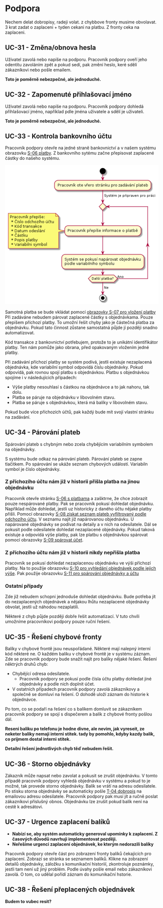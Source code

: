 # Podpora

Nechem delat dobropisy, radeji volat.
z chybbove fronty musime obvolavat.  3 krat zadat o zaplaceni + tyden cekani na platbu.
Z fronty ceka na zaplaceni.

## <a name="UC-31"></a>UC-31 - Změna/obnova hesla

Uživatel zavolá nebo napíše na podporu. Pracovník podpory oveří jeho odentitu zavoláním zpět a pokud sedí, pak změní heslo, keré sdělí zákazníkovi nebo pošle emailem.

**Toto je poměrně nebezpečné, ale jednoduché.** 

## <a name="UC-32"></a>UC-32 - Zapomenuté přihlašovací jméno

Uživatel zavolá nebo napíše na podporu. Pracovník podpory dohledá přihlašovací jméno, například pdle jména uživatele a sdělí je uživateli. 

**Toto je poměrně nebezpečné, ale jednoduché.** 

## <a name="UC-33"></a>UC-33 - Kontrola bankovního účtu

Pracovník podpory otevře na jedné straně bankovnictví a v našem systému obrazovku [S-06 platby](../screens/#S-06). Z bankovního sytému začne přepisovat zaplacené částky do našeho systému.

![Proces zpracování přijatých balíků](./diagrams/out/uc-33-activity.png "Proces zpracování přijatých balíků")

Samotná platba se bude vkládat pomocí [obrazovky S-07 pro vložení platby](../screens/#S-07)
Při zadáváne nebudem párovat zaplacené částky s objednávkama. Pouze přepíšem příchozí platby. To umožní řešit chyby jako je částečná platba za objednávku. Pokud tato činnost zůstane samostatná půjde jí později snadno automatizovat.

Kód transakce z bankovnictví potřebujem, protože to je unikátní identifikátor platby. Ten nám pomůže jako obrana, před opakovaným vložením jedné platby.

Při zadávání příchozí platby se systém podívá, jestli existuje nezaplacená objednávka, kde variabilní symbol odpovídá číslu objednávky. Pokud odpovídá, pak rovnou spojí platbu s objednávkou. Platbu s objednávkou spojíme i v následujícich případech:

* Výše platby nesouhlasí s částkou na objednávce a to jak nahoru, tak dolu.
* Platba se páruje na objednávku v libovolném stavu.
* Platba se páruje s objednávkou, která má balíky v libovolném stavu.

Pokud bude více příchozích účtů, pak každý bude mít svojí vlastní stránku na zadávání.

## <a name="UC-34"></a>UC-34 - Párování plateb
Spárování plateb s chybným nebo zcela chybějícím variabilním symbolem na objednávky.

S systému bude odkaz na párování plateb. Párování plateb se zapne tlačitkem. Po spárování se ukáže seznam chybových událostí. Variabiln symbol je číslo objednávky.

### Z příchozího účtu nám již v historii přišla platba na jinou objednávku
Pracovník otevře stránku [S-06 s platbama](../screens/#S-06) a zašktrne, že chce zobrazit pouze nespárované platby. Pak se pracovník pokusí dohledat objednávku. Například může dohledat, jestli uz historicky z daného účtu nějaké platby přišli. Pomocí obrazovky [S-08 získat seznam plateb vyfiltrovaný podle odchozího účtu](../screens/#S-08). V seznamu najít již napárovanou objednávku. U napárované objednávky se podívat na detaily a v nich na odesílatele. Dál se pokusit podle odesílatele dohledat nezaplacené objednávky. Pokud taková existuje a odpovídá výše platby, pak lze platbu s objednávkou spárovat pomocí obrazovky [S-09 spárovat účet](../screens/#S-09).

### Z příchozího účtu nám již v historii nikdy nepřišla platba 
Pracovník se pokusí dohledat nezaplacenou objednávku ve výši příchozí platby. Na to použije obrazovku [S-10 pro vyhledání objednávek podle jejich výše](../screens/#S-10).	 Pak použije obrazovku [S-11 pro spárování objednávky a účtu](./screens/#S-11)

### Ostatní případy
Zde již nebudem schopni jednoduše dohledat objednávku. Bude potřeba jít do nezaplacených objednávek a nějakou lhůtu nezaplacené objednávky obvolat, jestli už náhodou nezaplatili.

Některé z chyb půjde později dobře řešit automatizací. V tuto chvíli umožníme pracovníkovi podpory pouze ruční řešení.

## <a name="UC-35"></a>UC-35 - Řešení chybové fronty

Balíky v chybové frontě jsou neuspořádané. Některé mají nalepný interní kód některé ne. O každém balíku v chybové frontě je v systému záznam. Zde se pracovník podpory bude snažit najít pro balíky nějaké řešení. Řešení něktrých druhů chyb:

* Chybějící odresa odesílatele.
    * Pracovník podpory se pokusí podle čísla účtu platby dohledat jiné objednávky a podle nich doplnit účet.
* V ostatních případech pracovník podpory zavolá zákazníkovy a společně se domluví na řešení. O dohodě uloží záznam do historie k objednávce.

Po tom, co se podaří na řešení co s balíkem domluvit se zákazníkem pracovník podpory se spojí s dispečerem a balík z chybové fronty pošlou dál.

**Reseni baliku po telefonu je hodne divne, ale nevim, jak vyreseit, ze neketer baliky nemaji interni stitek. tady by pomohlo, kdyby kazdy balik, co prijmem dostal interni stitek.**

**Detailní řešení jednotlivých chyb těď nebudem řešit.**
 
## <a name="UC-36"></a>UC-36 - Storno objednávky

Zákazník může napsat nebo zavolat a pokusit se zrušit objednávku. V tomto případě pracovník podpory vyhledá objednávku v systému a pokud to je možné, tak provede storno objednávky. Balík se vrátí na  adresu odesilatele. Po stisku storna objednávky se automaticky pošle [T-04 dobropis](../templates/#T-04) na emailovou adresu odesilatele. Pracovník podpory pak musí jít a ručně poslat zákazníkovi příslušný obnos. Objednávku lze zrušit pokud balík není na cestě k adresátovi.

## <a name="UC-37"></a>UC-37 - Urgence zaplacení balíků

* **Nabízí se, aby systém automaticky generoval upomínky k zaplacení. Z časových důvodů navrhuji implementovat později.** 
* **Neřešíme urgenci zaplacení objednávek, ke kterým nedorazili balíky**

Pracovník podpory otevře část pro zobrazení fronty balíků čekajících pro zaplacení. Zobrazí se stránka se seznamem balíků. Klikne na zobrazení detailů objednávky, záložku s komunikační historiíí, zkontroluje poznámky, jestli tam není už jiný problém. Podle úvahy pošle email nebo zákazníkovi zavolá. O tom, co udělal pořídí záznam do komunikační hstorie.

## <a name="UC-38"></a>UC-38 - Řešení přeplacených objednávek

**Budem to vubec resit?**

